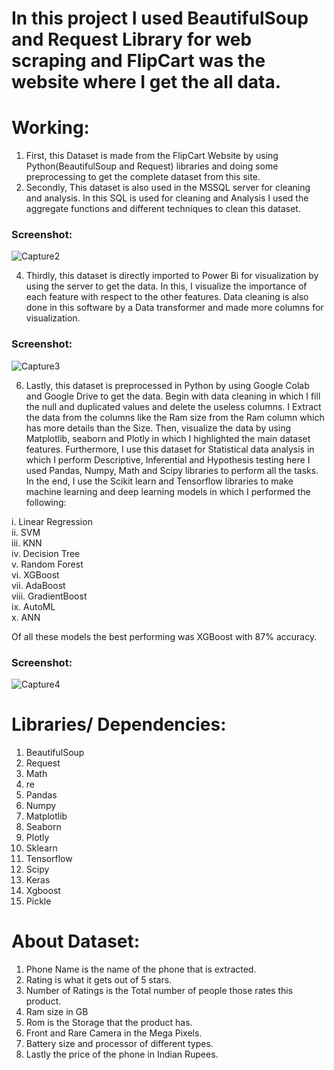 # In this project I used BeautifulSoup and Request Library for web scraping and FlipCart was the website where I get the all data.

# Working:

1. First, this Dataset is made from the FlipCart Website by using Python(BeautifulSoup and Request) libraries and doing some preprocessing to get the complete dataset from this site.
2. Secondly, This dataset is also used in the MSSQL server for cleaning and analysis. In this SQL is used for cleaning and Analysis I used the aggregate functions and different techniques to clean this dataset.
### Screenshot:
![Capture2](https://github.com/whoisusmanali/FlipKart-Mobile-Phone-Prices-Analysis-and-ML/assets/104086680/f68a217e-1d06-4c34-9a78-4bd8cdeed390)

4. Thirdly, this dataset is directly imported to Power Bi for visualization by using the server to get the data. In this, I visualize the importance of each feature with respect to the other features. Data cleaning is also done in this software by a Data transformer and made more columns for visualization.
### Screenshot:
![Capture3](https://github.com/whoisusmanali/FlipKart-Mobile-Phone-Prices-Analysis-and-ML/assets/104086680/07f55df1-a40e-4ca9-b21e-78f9117614a8)

6. Lastly, this dataset is preprocessed in Python by using Google Colab and Google Drive to get the data. Begin with data cleaning in which I fill the null and duplicated values and delete the useless columns. I Extract the data from the columns like the Ram size from the Ram column which has more details than the Size. Then, visualize the data by using Matplotlib, seaborn and Plotly in which I highlighted the main dataset features. Furthermore, I use this dataset for Statistical data analysis in which I perform Descriptive, Inferential and Hypothesis testing here I used Pandas, Numpy, Math and Scipy libraries to perform all the tasks. In the end, I use the Scikit learn and Tensorflow libraries to make machine learning and deep learning models in which I performed the following:


i. Linear Regression<br>
ii. SVM<br>
iii. KNN<br>
iv. Decision Tree<br>
v. Random Forest<br>
vi. XGBoost<br>
vii. AdaBoost<br>
viii. GradientBoost<br>
ix. AutoML<br>
x. ANN<br>

Of all these models the best performing was XGBoost with 87% accuracy.
### Screenshot:
![Capture4](https://github.com/whoisusmanali/FlipKart-Mobile-Phone-Prices-Analysis-and-ML/assets/104086680/3a831ae6-ec21-4ad3-9808-8e79293477f8)


# Libraries/ Dependencies: 


1. BeautifulSoup
2. Request
3. Math
4. re
5. Pandas
6. Numpy
7. Matplotlib
8. Seaborn
9. Plotly
10. Sklearn
11. Tensorflow
12. Scipy
13. Keras
14. Xgboost
15. Pickle

# About Dataset:

1. Phone Name is the name of the phone that is extracted.
2. Rating is what it gets out of 5 stars.
3. Number of Ratings is the Total number of people those rates this product.
4. Ram size in GB
5. Rom is the Storage that the product has.
6. Front and Rare Camera in the Mega Pixels.
7. Battery size and processor of different types.
8. Lastly the price of the phone in Indian Rupees.













